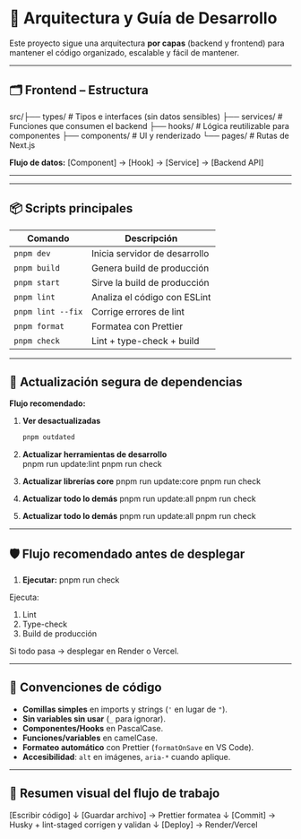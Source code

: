 # 🚀 Arquitectura y Guía de Desarrollo

Este proyecto sigue una arquitectura **por capas** (backend y frontend) para mantener el código organizado, escalable y fácil de mantener.

---

## 🗂️ Frontend – Estructura
src/├── types/ # Tipos e interfaces (sin datos sensibles) 
    ├── services/ # Funciones que consumen el backend 
    ├── hooks/ # Lógica reutilizable para componentes 
    ├── components/ # UI y renderizado 
    └── pages/ # Rutas de Next.js

**Flujo de datos:**
[Component] → [Hook] → [Service] → [Backend API]

---


---

## 📦 Scripts principales

| Comando           | Descripción                   |
|-------------------|-------------------------------|
| `pnpm dev`        | Inicia servidor de desarrollo |
| `pnpm build`      | Genera build de producción    |
| `pnpm start`      | Sirve la build de producción  |
| `pnpm lint`       | Analiza el código con ESLint  |
| `pnpm lint --fix` | Corrige errores de lint       |
| `pnpm format`     | Formatea con Prettier         |
| `pnpm check`      | Lint + type-check + build     |

---

## 🔄 Actualización segura de dependencias

**Flujo recomendado:**

1. **Ver desactualizadas**

   ```bash
   pnpm outdated

   ```

2. **Actualizar herramientas de desarrollo**  
   pnpm run update:lint
   pnpm run check

3. **Actualizar librerías core**
pnpm run update:core
pnpm run check


4. **Actualizar todo lo demás**
pnpm run update:all
pnpm run check

5. **Actualizar todo lo demás**
pnpm run update:all
pnpm run check

---

## 🛡 Flujo recomendado antes de desplegar
1. **Ejecutar:**
pnpm run check

Ejecuta:
1. Lint
2. Type-check
3. Build de producción

Si todo pasa → desplegar en Render o Vercel.

---

## 🎯 Convenciones de código

- **Comillas simples** en imports y strings (`'` en lugar de `"`).
- **Sin variables sin usar** (`_` para ignorar).
- **Componentes/Hooks** en PascalCase.
- **Funciones/variables** en camelCase.
- **Formateo automático** con Prettier (`formatOnSave` en VS Code).
- **Accesibilidad**: `alt` en imágenes, `aria-*` cuando aplique.

---

## 📌 Resumen visual del flujo de trabajo
[Escribir código]
↓
[Guardar archivo] → Prettier formatea 
↓
[Commit] → Husky + lint-staged corrigen y validan 
↓
[Deploy] → Render/Vercel